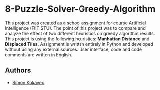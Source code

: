 # 8-Puzzle-Solver-Greedy-Algorithm

This project was created as a school assignment for course Artificial Intelligence (FIIT STU). The point of this project was to compare and analyze the effect of two different heuristics on greedy algorithm results. This project is using the following heuristics: **Manhattan Distance** and **Displaced Tiles**. Assignment is written entirely in Python and developed without using any external sources. User interface, code and code comments are written in English. 

## Authors

- [Simon Kokavec](https://github.com/SimonK1)

  